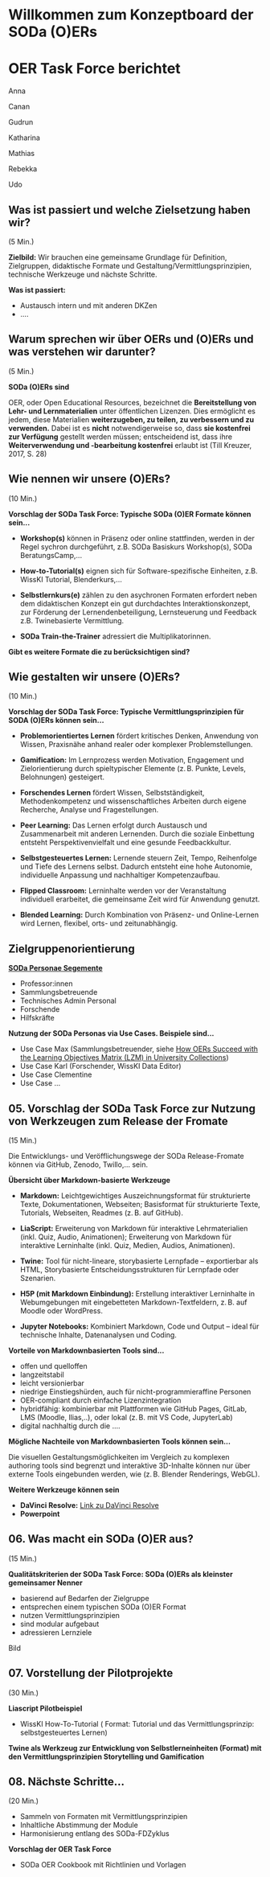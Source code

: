 <!--

author: Canan Hastik
co-authors: SODa TaskForce OER = Udo Andraschke, Anna Gnyp, Canan Hastik, Katharina Leyrer, Gudrun Schwenk, Mathias Zinnen
email:    
version:  v1
language: DE

icon:     https://raw.githubusercontent.com/chastik/Beratung_Dateityp_Bild/refs/heads/main/SODa-Logo_full.svg

link:     https://github.com/chastik/Spielplatz/blob/main/soda.css

comment:  Konzeptboard SODA (O)ERs

-->

Willkommen zum Konzeptboard der SODa (O)ERs 
==============================================


# OER Task Force berichtet

Anna


Canan


Gudrun


Katharina


Mathias


Rebekka


Udo





## Was ist passiert und welche Zielsetzung haben wir?

(5 Min.)



**Zielbild:** Wir brauchen eine gemeinsame Grundlage für Definition, Zielgruppen, didaktische Formate und Gestaltung/Vermittlungsprinzipien, technische Werkzeuge und nächste Schritte.



**Was ist passiert:** 

- Austausch intern und mit anderen DKZen
- ....




## Warum sprechen wir über OERs und (O)ERs und was verstehen wir darunter? 

(5 Min.)

**SODa (O)ERs sind**

OER, oder Open Educational Resources, bezeichnet die **Bereitstellung von Lehr- und Lernmaterialien** unter öffentlichen Lizenzen.
Dies ermöglicht es jedem, diese Materialien **weiterzugeben, zu teilen, zu verbessern und zu verwenden.** Dabei ist es **nicht** notwendigerweise so, dass **sie kostenfrei zur Verfügung** gestellt werden müssen; entscheidend ist, dass ihre **Weiterverwendung und -bearbeitung kostenfrei** erlaubt ist
(Till Kreuzer, 2017, S. 28)



## Wie nennen wir unsere (O)ERs? 

(10 Min.)


**Vorschlag der SODa Task Force: Typische SODa (O)ER Formate können sein...**


- **Workshop(s)** können in Präsenz oder online stattfinden, werden in der Regel sychron durchgeführt, z.B. SODa Basiskurs Workshop(s), SODa BeratungsCamp,...

- **How-to-Tutorial(s)** eignen sich für Software-spezifische Einheiten, z.B. WissKI Tutorial, Blenderkurs,...

- **Selbstlernkurs(e)** zählen zu den asychronen Formaten erfordert neben dem didaktischen Konzept ein gut durchdachtes Interaktionskonzept, zur Förderung der Lernendenbeteiligung, Lernsteuerung und Feedback z.B. Twinebasierte Vermittlung.

- **SODa Train-the-Trainer** adressiert die Multiplikatorinnen.

**Gibt es weitere Formate die zu berücksichtigen sind?**



## Wie gestalten wir unsere (O)ERs? 

(10 Min.)

**Vorschlag der SODa Task Force: Typische Vermittlungsprinzipien für SODA (O)ERs können sein...**

- **Problemorientiertes Lernen** fördert kritisches Denken, Anwendung von Wissen, Praxisnähe anhand realer oder komplexer Problemstellungen.

- **Gamification:** Im Lernprozess	werden Motivation, Engagement und Zielorientierung durch spieltypischer Elemente (z. B. Punkte, Levels, Belohnungen) gesteigert.

- **Forschendes Lernen** fördert Wissen, Selbstständigkeit, Methodenkompetenz und wissenschaftliches Arbeiten durch eigene Recherche, Analyse und Fragestellungen.

- **Peer Learning:** Das Lernen erfolgt durch Austausch und Zusammenarbeit mit anderen Lernenden. Durch die soziale Einbettung entsteht Perspektivenvielfalt und eine gesunde Feedbackkultur.

- **Selbstgesteuertes Lernen:** Lernende steuern Zeit, Tempo, Reihenfolge und Tiefe des Lernens selbst. Dadurch entsteht eine hohe Autonomie, individuelle Anpassung und nachhaltiger 
Kompetenzaufbau.

- **Flipped Classroom:** Lerninhalte werden vor der Veranstaltung individuell erarbeitet, die gemeinsame Zeit wird für Anwendung genutzt.

- **Blended Learning:** Durch Kombination von Präsenz- und Online-Lernen wird Lernen, flexibel, orts- und zeitunabhängig.




## Zielgruppenorientierung 

**[SODa Personae Segemente](https://zenodo.org/records/15574575)**

- Professor:innen
- Sammlungsbetreuende
- Technisches Admin Personal
- Forschende
- Hilfskräfte

**Nutzung der SODa Personas via Use Cases. Beispiele sind...**

- Use Case Max (Sammlungsbetreuender, siehe [How OERs Succeed with the Learning Objectives Matrix (LZM) in University Collections](https://zenodo.org/records/15122321))
- Use Case Karl (Forschender, WissKI Data Editor)
- Use Case Clementine
- Use Case ...



## 05. Vorschlag der SODa Task Force zur Nutzung von Werkzeugen zum Release der Fromate

(15 Min.)


Die Entwicklungs- und Veröfflichungswege der SODa Release-Fromate können via GitHub, Zenodo, Twillo,... sein.


**Übersicht über Markdown-basierte Werkzeuge**

  - **Markdown:** Leichtgewichtiges Auszeichnungsformat für strukturierte Texte, Dokumentationen, Webseiten; Basisformat für strukturierte Texte, Tutorials, Webseiten, Readmes (z. B. auf GitHub).

  - **LiaScript:** Erweiterung von Markdown für interaktive Lehrmaterialien (inkl. Quiz, Audio, Animationen); Erweiterung von Markdown für interaktive Lerninhalte (inkl. Quiz, Medien, Audios, Animationen).

  - **Twine:** Tool für nicht-lineare, storybasierte Lernpfade – exportierbar als HTML, Storybasierte Entscheidungsstrukturen für Lernpfade oder Szenarien.

  - **H5P (mit Markdown Einbindung):** Erstellung interaktiver Lerninhalte in Webumgebungen mit eingebetteten Markdown-Textfeldern, z. B. auf Moodle oder WordPress.

  - **Jupyter Notebooks:** Kombiniert Markdown, Code und Output – ideal für technische Inhalte, Datenanalysen und Coding.
    

**Vorteile von Markdownbasierten Tools sind...**

- offen und quelloffen
- langzeitstabil
- leicht versionierbar
- niedrige Einstiegshürden, auch für nicht-programmieraffine Personen
- OER-compliant durch einfache Lizenzintegration
- hybridfähig: kombinierbar mit Plattformen wie GitHub Pages, GitLab, LMS (Moodle, Ilias,..), oder lokal (z. B. mit VS Code, JupyterLab) 
- digital nachhaltig durch die ....


**Mögliche Nachteile von Markdownbasierten Tools können sein...** 

Die visuellen Gestaltungsmöglichkeiten im Vergleich zu komplexen authoring tools sind begrenzt und interaktive 3D-Inhalte können nur über externe Tools eingebunden werden, wie (z. B. Blender Renderings, WebGL).



**Weitere Werkzeuge können sein**

  - **DaVinci Resolve:** [Link zu DaVinci Resolve](https://www.blackmagicdesign.com/de/products/davinciresolve)
  - **Powerpoint**



## 06. Was macht ein SODa (O)ER aus? 

(15 Min.)

**Qualitätskriterien der SODa Task Force: SODa (O)ERs als kleinster gemeinsamer Nenner**

- basierend auf Bedarfen der Zielgruppe
- entsprechen einem typischen SODa (O)ER Format 
- nutzen Vermittlungsprinzipien
- sind modular aufgebaut
- adressieren Lernziele

 
Bild


## 07. Vorstellung der Pilotprojekte

(30 Min.)

**Liascript Pilotbeispiel**

- WissKI How-To-Tutorial ( Format: Tutorial und das Vermittlungsprinzip: selbstgesteuertes Lernen)

**Twine als Werkzeug zur Entwicklung von Selbstlerneinheiten (Format) mit den Vermittlungsprinzipien Storytelling und Gamification**



## 08. Nächste Schritte...

(20 Min.)

- Sammeln von Formaten mit Vermittlungsprinzipien
- Inhaltliche Abstimmung der Module
- Harmonisierung entlang des SODa-FDZyklus


**Vorschlag der OER Task Force**

-  SODa OER Cookbook mit Richtlinien und Vorlagen 








    
    
    
 


































































